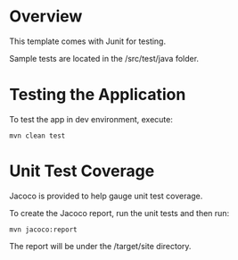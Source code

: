 Overview
=========

This template comes with Junit for testing. 

Sample tests are located in the /src/test/java folder.

Testing the Application
======================

To test the app in dev environment, execute:

    mvn clean test


Unit Test Coverage
==================
Jacoco is provided to help gauge unit test coverage.

To create the Jacoco report, run the unit tests and then run:

    mvn jacoco:report
    
The report will be under the /target/site directory.
